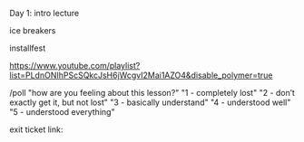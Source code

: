 Day 1:
intro lecture

ice breakers

installfest


https://www.youtube.com/playlist?list=PLdnONIhPScSQkcJsH6jWcgvI2Mai1AZO4&disable_polymer=true

/poll "how are you feeling about this lesson?" "1 - completely lost" "2 - don’t exactly get it, but not lost" "3 - basically understand" "4 - understood well" "5 - understood everything"

exit ticket link:
